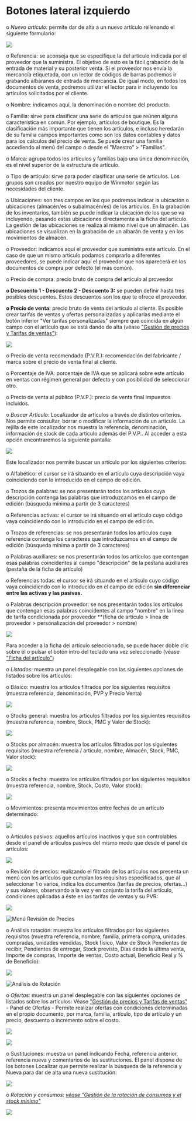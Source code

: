 # Botones lateral izquierdo

o _Nuevo artículo:_ permite dar de alta a un nuevo artículo rellenando el siguiente formulario:

![](<../../../../.gitbook/assets/image (484).png>)

o Referencia: se aconseja que se especifique la del artículo indicada por el proveedor que la suministra. El objetivo de esto es la fácil grabación de la entrada de material y su posterior venta. Si el proveedor nos envía la mercancía etiquetada, con un lector de códigos de barras podremos ir grabando albaranes de entrada de mercancía. De igual modo, en todos los documentos de venta, podremos utilizar el lector para ir incluyendo los artículos solicitados por el cliente.

o Nombre: indicamos aquí, la denominación o nombre del producto.

o Familia: sirve para clasificar una serie de artículos que reúnen alguna característica en común. Por ejemplo, artículos de boutique. Es la clasificación más importante que tienen los artículos, e incluso heredarán de su familia campos importantes como son los datos contables y datos para los cálculos del precio de venta. Se puede crear una familia accediendo al menú del campo o desde el "Maestro" > "Familias".

o Marca: agrupa todos los artículos y familias bajo una única denominación, es el nivel superior de la estructura de artículo.

o Tipo de artículo: sirve para poder clasificar una serie de artículos. Los grupos son creados por nuestro equipo de Winmotor según las necesidades del cliente.

o Ubicaciones: son tres campos en los que podremos indicar la ubicación o ubicaciones (almacén/es o subalmacén/es) de los artículos. En la grabación de los inventarios, también se puede indicar la ubicación de los que se va incluyendo, pasando estas ubicaciones directamente a la ficha del artículo. La gestión de las ubicaciones se realiza al mismo nivel que un almacén. Las ubicaciones se visualizan en la grabación de un albarán de venta y en los movimientos de almacén.

o Proveedor: indicamos aquí el proveedor que suministra este artículo. En el caso de que un mismo artículo podamos comprarlo a diferentes proveedores, se puede indicar aquí el proveedor que nos aparecerá en los documentos de compra por defecto (el más común).

o Precio de compra: precio bruto de compra del artículo al proveedor

**o Descuento 1 - Descuento 2 - Descuento 3:** se pueden definir hasta tres posibles descuentos. Estos descuentos son los que te ofrece el proveedor.

**o Precio de venta:** precio bruto de venta del artículo al cliente. Es posible crear tarifas de ventas y ofertas personalizadas y aplicarlas mediante el botón inferior "Ver tarifas personalizadas" siempre que coincida en algún campo con el artículo que se está dando de alta (véase ["Gestión de precios y Tarifas de ventas"](../gestion-de-precios-y-tarifas-de-ventas.md)):

![](<../../../../.gitbook/assets/image (488).png>)

o Precio de venta recomendado (P.V.R.): recomendación del fabricante / marca sobre el precio de venta final al cliente.

o Porcentaje de IVA: porcentaje de IVA que se aplicará sobre este artículo en ventas con régimen general por defecto y con posibilidad de seleccionar otro.

o Precio de venta al público (P.V.P.): precio de venta final impuestos incluidos.

o _Buscar Artículo:_ Localizador de artículos a través de distintos criterios. Nos permite consultar, borrar o modificar la información de un artículo. La rejilla de este localizador nos muestra la referencia, denominación, información de stock de cada artículo además del P.V.P.. Al acceder a esta opción encontraremos la siguiente pantalla:

![](<../../../../.gitbook/assets/image (486).png>)

Este localizador nos permite buscar un artículo por los siguientes criterios:

o Alfabético: el cursor se irá situando en el artículo cuya descripción vaya coincidiendo con lo introducido en el campo de edición.

o Trozos de palabras: se nos presentarán todos los artículos cuya descripción contenga las palabras que introduzcamos en el campo de edición (búsqueda mínima a partir de 3 caracteres)

o Referencias activas: el cursor se irá situando en el artículo cuyo código vaya coincidiendo con lo introducido en el campo de edición.

o Trozos de referencias: se nos presentarán todos los artículos cuya referencia contenga los caracteres que introduzcamos en el campo de edición (búsqueda mínima a partir de 3 caracteres)

o Palabras auxiliares: se nos presentarán todos los artículos que contengan esas palabras coincidentes al campo "descripción" de la pestaña auxiliares (pestaña de la ficha de artículo)

o Referencias todas: el cursor se irá situando en el artículo cuyo código vaya coincidiendo con lo introducido en el campo de edición **sin diferenciar entre las activas y las pasivas.**

o Palabras descripción proveedor: se nos presentarán todos los artículos que contengan esas palabras coincidentes al campo "nombre" en la línea de tarifa condicionada por proveedor \*\*(ficha de artículo > línea de proveedor > personalización del proveedor > nombre)

![](<../../../../.gitbook/assets/image (485).png>)

Para acceder a la ficha del artículo seleccionado, se puede hacer doble clic sobre él o pulsar el botón intro del teclado una vez seleccionado (véase ["Ficha del artículo"](../ficha-del-articulo/))

o _Listados:_ muestra un panel desplegable con las siguientes opciones de listados sobre los artículos:

o Básico: muestra los artículos filtrados por los siguientes requisitos (muestra referencia, denominación, PVP y Precio Venta)

![](<../../../../.gitbook/assets/image (564).png>)

o Stocks general: muestra los artículos filtrados por los siguientes requisitos (muestra referencia, nombre, Stock, PMC y Valor de Stock):

![](<../../../../.gitbook/assets/image (565).png>)

o Stocks por almacén: muestra los artículos filtrados por los siguientes requisitos (muestra referencia / artículo, nombre, Almacén, Stock, PMC, Valor stock):

![](<../../../../.gitbook/assets/image (566).png>)

o Stocks a fecha: muestra los artículos filtrados por los siguientes requisitos (muestra referencia, nombre, Stock, Costo, Valor stock):

![](<../../../../.gitbook/assets/image (567).png>)

o Movimientos: presenta movimientos entre fechas de un artículo determinado:

![](<../../../../.gitbook/assets/image (568).png>)

o Artículos pasivos: aquellos artículos inactivos y que son controlables desde el panel de artículos pasivos del mismo modo que desde el panel de artículos:

![](<../../../../.gitbook/assets/image (569).png>)

o Revisión de precios: realizando el filtrado de los artículos nos presenta un menú con los artículos que cumplan los requisitos especificados, que al seleccionar 1 o varios, indica los documentos (tarifas de precios, ofertas...) y sus valores, observando a la vez y en conjunto la tarifa del artículo, condiciones aplicadas a éste en las tarifas de ventas y su PVR:

![](<../../../../.gitbook/assets/image (570).png>)

![Menú Revisión de Precios](<../../../../.gitbook/assets/image (571).png>)

o Análisis rotación: muestra los artículos filtrados por los siguientes requisitos (muestra referencia, nombre, familia, primera compra, unidades compradas, unidades vendidas, Stock físico, Valor de Stock Pendientes de recibir, Pendientes de entregar, Stock previsto, Días desde la última venta, Importe de compras, Importe de ventas, Costo actual, Beneficio Real y % de Beneficio):

![](<../../../../.gitbook/assets/image (572).png>)

![Análisis de Rotación](<../../../../.gitbook/assets/image (573).png>)

o _Ofertas:_ muestra un panel desplegable con las siguientes opciones de listados sobre los artículos: Véase ["Gestión de precios y Tarifas de ventas"](../gestion-de-precios-y-tarifas-de-ventas.md) - Panel de Ofertas - Permite realizar ofertas con condiciones determinadas en el propio documento, por marca, familia, artículo, tipo de artículo y un precio, descuento o incremento sobre el costo.

![](<../../../../.gitbook/assets/image (574).png>)

![](<../../../../.gitbook/assets/image (575).png>)

o Sustituciones: muestra un panel indicando Fecha, referencia anterior, referencia nueva y comentarios de las sustituciones. El panel dispone de los botones Localizar que permite realizar la búsqueda de la referencia y Nueva para dar de alta una nueva sustitución:

![](<../../../../.gitbook/assets/image (576).png>)

o _Rotación y consumos:_ [_véase "Gestión de la rotación de consumos y el stock mínimo"_](../gestion-de-la-rotacion-de-consumos-y-el-stock-minimo.md)

![](<../../../../.gitbook/assets/image (577).png>)
